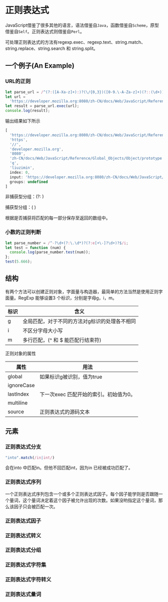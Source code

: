 # 正则表达式

JavaScript借鉴了很多其他的语言，语法借鉴自`Java`，函数借鉴自`Scheme`，原型借鉴自`Self`。正则表达式则借鉴自`Perl`。

可处理正则表达式的方法有regexp.exec、regexp.text、string.match、string.replace、string.search 和 string.split。

## 一个例子(An Example)

### URL的正则

```js
let parse_url = /^(?:([A-Xa-z]+):)?(\/{0,3})([0-9.\-A-Za-z]+)(?::(\d+))?(?:\/([^?#]*))?(?:\?([^#]*))?(?:#(.*))?$/;
let url =
  'https://developer.mozilla.org:8080/zh-CN/docs/Web/JavaScript/Reference/Global_Objects/Object/prototype?q#liuzimin';
let result = parse_url.exec(url);
console.log(result);
```

输出结果如下所示

```js
[
  'https://developer.mozilla.org:8080/zh-CN/docs/Web/JavaScript/Reference/Global_Objects/Object/prototype?q#liuzimin',
  'https',
  '//',
  'developer.mozilla.org',
  '8080',
  'zh-CN/docs/Web/JavaScript/Reference/Global_Objects/Object/prototype',
  'q',
  'liuzimin',
  index: 0,
  input: 'https://developer.mozilla.org:8080/zh-CN/docs/Web/JavaScript/Reference/Global_Objects/Object/prototype?q#liuzimin',
  groups: undefined
]
```

非捕获型分组：(?:        )

捕获型分组：(          )

根据是否捕获将匹配的每一部分保存至返回的数组中。

### 小数的正则判断

```js
let parse_number = /^-?\d+(?:\.\d*)?(?:e[+\-]?\d+)?$/i;
let test = function (num) {
  console.log(parse_number.test(num));
};
test(5.666);
```

## 结构

 有两个方法可以创建正则对象，字面量与构造器，最简单的方法当然是使用正则字面量。RegExp 能够设置3 个标识，分别是字母g，i，m。

| 标识 | 含义                                          |
| ---- | --------------------------------------------- |
| g    | 全局匹配，对于不同的方法对g标识的处理各不相同 |
| i    | 不区分字母大小写                              |
| m    | 多行匹配，(^ 和 $ 能匹配行结束符)             |

正则对象的属性

| 属性       | 用法                                   |
| ---------- | -------------------------------------- |
| global     | 如果标识g被识别，值为true              |
| ignoreCase |                                        |
| lastIndex  | 下一次exec 匹配开始的索引。初始值为0。 |
| multiline  |                                        |
| source     | 正则表达式的源码文本                   |

## 元素

### 正则表达式分支

```js
"into".match(/in|int/)
```

会在into 中匹配in。但他不回匹配int，因为in 已经被成功匹配了。

### 正则表达式序列

一个正则表达式序列包含一个或多个正则表达式因子。每个因子能学则是否跟随一个量词，这个量词决定着这个因子被允许出现的次数。如果没哟指定这个量词，那么该因子只会被匹配一次。

### 正则表达式因子

### 正则表达式转义

### 正则表达式分组

### 正则表达式字符集

### 正则表达式字符转义

### 正则表达式量词
